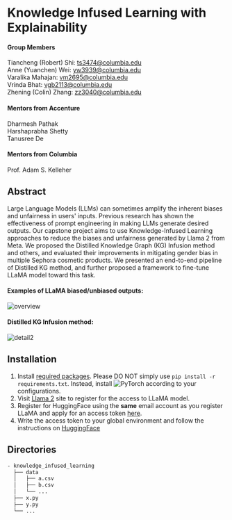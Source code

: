 # Knowledge Infused Learning with Explainability

#### Group Members
Tiancheng (Robert) Shi: ts3474@columbia.edu  
Anne (Yuanchen) Wei: yw3939@columbia.edu  
Varalika Mahajan: vm2695@columbia.edu  
Vrinda Bhat: vgb2113@columbia.edu  
Zhening (Colin) Zhang: zz3040@columbia.edu

#### Mentors from Accenture
Dharmesh Pathak  
Harshaprabha Shetty  
Tanusree De

#### Mentors from Columbia
Prof. Adam S. Kelleher  

## Abstract
Large Language Models (LLMs) can sometimes amplify the inherent biases and unfairness in users' inputs. Previous research
has shown the effectiveness of prompt engineering in making LLMs generate desired outputs. Our capstone project aims to
use Knowledge-Infused Learning approaches to reduce the biases and unfairness generated by Llama 2 from Meta. We proposed
the Distilled Knowledge Graph (KG) Infusion method and others, and evaluated their improvements in mitigating gender bias
in multiple Sephora cosmetic products. We presented an end-to-end pipeline of Distilled KG method, and further proposed
a framework to fine-tune LLaMA model toward this task.

#### Examples of LLaMA biased/unbiased outputs:
![overview](https://github.com/Anemonee1212/knowledge_infused_learning/assets/64716883/7e0301ae-de37-4a2f-8c19-f6aee5f3d460)

#### Distilled KG Infusion method:
![detail2](https://github.com/Anemonee1212/knowledge_infused_learning/assets/64716883/d13549a7-528d-463e-b114-4c779294ce77)

## Installation
1. Install [required packages](requirements.txt).
   Please DO NOT simply use `pip install -r requirements.txt`. Instead, install
   ![PyTorch](https://pytorch.org/get-started/locally/) according to your configurations.
3. Visit [Llama 2](https://ai.meta.com/llama/) site to register for the access to LLaMA model.
4. Register for HuggingFace using the __same__ email account as you register LLaMA and apply for an access token
   [here](https://huggingface.co/settings/tokens).
5. Write the access token to your global environment and follow the instructions on
   [HuggingFace](https://huggingface.co/docs/transformers/main/model_doc/llama)

## Directories
```bash
- knowledge_infused_learning
  ├── data
  │   ├── a.csv
  │   ├── b.csv
  │   └── ...
  ├── x.py
  ├── y.py
  └── ...
```
